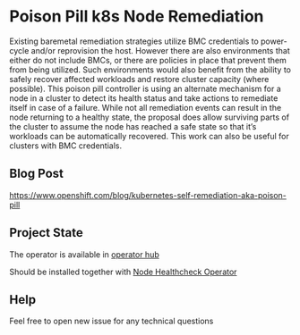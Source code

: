 # Poison Pill k8s Node Remediation 
Existing baremetal remediation strategies utilize BMC credentials to power-cycle and/or reprovision the host.
However there are also environments that either do not include BMCs, or there are policies
in place that prevent them from being utilized.  Such environments would also benefit from
the ability to safely recover affected workloads and restore cluster capacity (where possible).
This poison pill controller is using an alternate mechanism for a node in a cluster to detect its health
status and take actions to remediate itself in case of a failure.  While not all remediation events can
result in the node returning to a healthy state, the proposal does allow surviving parts of the cluster
to assume the node has reached a safe state so that it’s workloads can be automatically recovered.
This work can also be useful for clusters with BMC credentials.


## Blog Post 
https://www.openshift.com/blog/kubernetes-self-remediation-aka-poison-pill

## Project State
The operator is available in [operator hub](https://operatorhub.io/operator/poison-pill-operator)

Should be installed together with [Node Healthcheck Operator](https://operatorhub.io/operator/node-healthcheck-operator)

## Help
Feel free to open new issue for any technical questions

